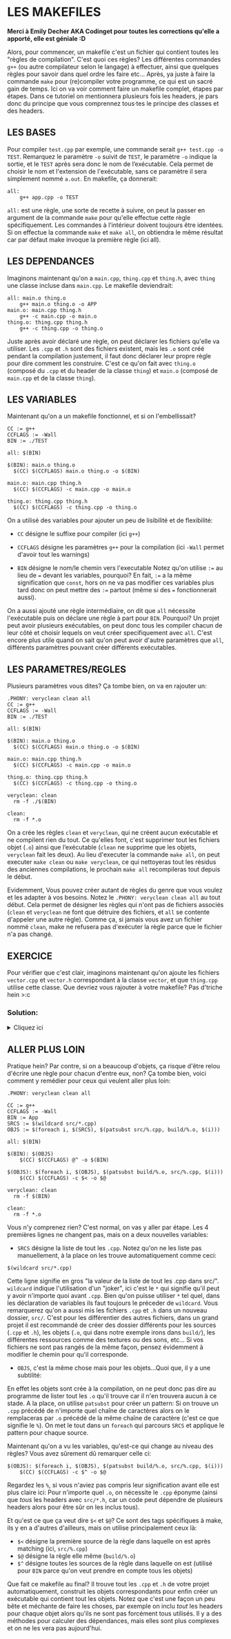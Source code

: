# LES MAKEFILES
**Merci à Emily Decher AKA Codinget pour toutes les corrections qu'elle a apporté, elle est géniale :D**

Alors, pour commencer, un makefile c'est un fichier qui contient toutes les "règles de compilation".
C'est quoi ces règles? Les différentes commandes `g++` (ou autre compilateur selon le langage) à effectuer, ainsi que quelques règles pour savoir dans quel ordre les faire etc...
Après, ya juste à faire la commande `make` pour (re)compiler votre programme, ce qui est un sacré gain de temps.
Ici on va voir comment faire un makefile complet, étapes par étapes.
Dans ce tutoriel on mentionnera plusieurs fois les headers, je pars donc du principe que vous comprennez tous·tes le principe des classes et des headers.

## LES BASES

Pour compiler `test.cpp` par exemple, une commande serait `g++ test.cpp -o TEST`.
Remarquez le paramètre `-o` suivit de `TEST`, le paramètre `-o` indique la sortie, et le `TEST` après sera donc le nom de l’exécutable. Cela permet de choisir le nom et l'extension de l'exécutable, sans ce paramètre il sera simplement nommé `a.out`.
En makefile, ça donnerait:
```make
all:
    g++ app.cpp -o TEST
```

`all:` est une règle, une sorte de recette à suivre, on peut la passer en argument de la commande `make` pour qu'elle effectue cette règle spécifiquement. Les commandes à l’intérieur doivent toujours être identées.
Si on effectue la commande `make` et `make all`, on obtiendra le même résultat car par défaut make invoque la première règle (ici all).

## LES DEPENDANCES

Imaginons maintenant qu'on a `main.cpp`, `thing.cpp` et `thing.h`, avec `thing` une classe incluse dans `main.cpp`. Le makefile deviendrait:
```make
all: main.o thing.o
    g++ main.o thing.o -o APP
main.o: main.cpp thing.h
    g++ -c main.cpp -o main.o
thing.o: thing.cpp thing.h
    g++ -c thing.cpp -o thing.o
```
Juste après avoir déclaré une règle, on peut déclarer les fichiers qu'elle va utiliser. Les `.cpp` et `.h` sont des fichiers existent, mais les `.o` sont créé pendant la compilation justement, il faut donc déclarer leur propre règle pour dire comment les construire. C'est ce qu'on fait avec `thing.o` (composé du `.cpp` et du header de la classe `thing`) et `main.o` (composé de `main.cpp`  et de la classe `thing`).

## LES VARIABLES 

Maintenant qu'on a un makefile fonctionnel, et si on l'embellissait?
```make
CC := g++
CCFLAGS := -Wall
BIN := ./TEST

all: $(BIN)

$(BIN): main.o thing.o
  $(CC) $(CCFLAGS) main.o thing.o -o $(BIN)

main.o: main.cpp thing.h
  $(CC) $(CCFLAGS) -c main.cpp -o main.o

thing.o: thing.cpp thing.h
  $(CC) $(CCFLAGS) -c thing.cpp -o thing.o
```
On a utilisé des variables pour ajouter un peu de lisibilité et de flexibilité:
- `CC` désigne le suffixe pour compiler (ici `g++`)

- `CCFLAGS` désigne les paramètres `g++` pour la compilation (ici `-Wall` permet d'avoir tout les warnings)

- `BIN` désigne le nom/le chemin vers l'executable
Notez qu'on utilise `:=` au lieu de `=` devant les variables, pourquoi? En fait, `:=` a la même signification que `const`, hors on ne va pas modifier ces variables plus tard donc on peut mettre des `:=` partout (même si des `=` fonctionnerait aussi).

On a aussi ajouté une règle intermédiaire, on dit que `all` nécessite l'exécutable puis on déclare une règle à part pour `BIN`. Pourquoi? Un projet peut avoir plusieurs exécutables, on peut donc tous les compiler chacun de leur côté et choisir lequels on veut créer specifiquement avec `all`. C'est encore plus utile quand on sait qu'on peut avoir d'autre paramètres que `all`, différents paramètres pouvant créer différents exécutables.

## LES PARAMETRES/REGLES

Plusieurs paramètres vous dites? Ça tombe bien, on va en rajouter un:
```make 
.PHONY: veryclean clean all
CC := g++
CCFLAGS := -Wall
BIN := ./TEST

all: $(BIN)

$(BIN): main.o thing.o
  $(CC) $(CCFLAGS) main.o thing.o -o $(BIN)

main.o: main.cpp thing.h
  $(CC) $(CCFLAGS) -c main.cpp -o main.o

thing.o: thing.cpp thing.h
  $(CC) $(CCFLAGS) -c thing.cpp -o thing.o
  
veryclean: clean
  rm -f ./$(BIN)

clean:
  rm -f *.o
```
On a crée les règles `clean` et `veryclean`, qui ne créent aucun exécutable et ne compilent rien du tout. Ce qu'elles font, c'est supprimer tout les fichiers objet (`.o`) ainsi que l’exécutable (`clean` ne supprime que les objets, `veryclean` fait les deux).
Au lieu d'executer la commande `make all`, on peut executer `make clean` ou `make veryclean`, ce qui nettoyeras tout les résidus des anciennes compilations, le prochain `make all` recompileras tout depuis le début. 

Evidemment, Vous pouvez créer autant de règles du genre que vous voulez et les adapter à vos besoins.
Notez le `.PHONY: veryclean clean all` au tout début. Cela permet de désigner les règles qui n'ont pas de fichiers associés (`clean` et `veryclean` ne font que détruire des fichiers, et `all` se contente d'appeler une autre règle). Comme ça, si jamais vous avez un fichier nommé `clean`, make ne refusera pas d'exécuter la règle parce que le fichier n'a pas changé.

## EXERCICE

Pour vérifier que c'est clair, imaginons maintenant qu'on ajoute les fichiers `vector.cpp` et `vector.h` correspondant à la classe `vector`, et que `thing.cpp` utilise cette classe. Que devriez vous rajouter à votre makefile? Pas d'triche hein >:c

### Solution:

<details>

  <summary>Cliquez ici</summary>

```make
.PHONY: veryclean clean all
CC := g++
CCFLAGS := -Wall
BIN := ./TEST

all: $(BIN)

$(BIN): main.o thing.o vector.o
  $(CC) $(CCFLAGS) main.o thing.o vector.o -o $(BIN)

main.o: main.cpp thing.h
  $(CC) $(CCFLAGS) -c main.cpp -o main.o

thing.o: thing.cpp thing.h vector.h       
  $(CC) $(CCFLAGS) -c thing.cpp -o thing.o

vector.o: vector.cpp vector.h
  $(CC) $(CCFLAGS) -c vector.cpp -o vector.o 

veryclean: clean
  rm -f $(BIN)

clean:
  rm -f *.o
```
On crée l'objet `vector.o` de la même manière qu'on a crée `thing.o`, et on ajoute `vector.h` dans les dépendances de `thing.o` 
</details>

## ALLER PLUS LOIN 

Pratique hein? Par contre, si on a beaucoup d'objets, ça risque d'être relou d'écrire une règle pour chacun d'entre eux, non? Ça tombe bien, voici comment y remédier pour ceux qui veulent aller plus loin:
```make
.PHONY: veryclean clean all

CC := g++
CCFLAGS := -Wall
BIN := App
SRCS := $(wildcard src/*.cpp)
OBJS := $(foreach i, $(SRCS), $(patsubst src/%.cpp, build/%.o, $(i)))

all: $(BIN)

$(BIN): $(OBJS)
    $(CC) $(CCFLAGS) @^ -o $(BIN)

$(OBJS): $(foreach i, $(OBJS), $(patsubst build/%.o, src/%.cpp, $(i)))
    $(CC) $(CCFLAGS) -c $< -o $@

veryclean: clean
  rm -f $(BIN)

clean:
  rm -f *.o
```
Vous n'y comprenez rien? C'est normal, on vas y aller par étape.
Les 4 premières lignes ne changent pas, mais on a deux nouvelles variables:
- `SRCS` désigne la liste de tout les `.cpp`. Notez qu'on ne les liste pas manuellement, à la place on les trouve automatiquement comme ceci:
```make
$(wildcard src/*.cpp)
```

Cette ligne signifie en gros "la valeur de la liste de tout les .cpp dans src/".
`wildcard` indique l'utilisation d'un "joker", ici c'est le `*` qui signifie qu'il peut y avoir n'importe quoi avant `.cpp`. 
Bien qu'on puisse utiliser `*` tel quel, dans les déclaration de  variables ils faut toujours le préceder de `wildcard`.
Vous remarquerez qu'on a aussi mis les fichiers `.cpp` et `.h` dans un nouveau dossier, `src/`. C'est pour les différentier des autres fichiers, dans un grand projet il est recommandé de créer des dossier différents pour les sources (`.cpp` et `.h`), les objets (`.o`, qui dans notre exemple irons dans `build/`), les différentes ressources comme des textures ou des sons, etc... Si vos fichiers ne sont pas rangés de la même façon, pensez évidemment à modifier le chemin pour qu'il corresponde.

- `OBJS`, c'est la même chose mais pour les objets...Quoi que, il y a une subtilité:

En effet les objets sont crée à la compilation, on ne peut donc pas dire au programme de lister tout les `.o` qu'il trouve car il n'en trouvera aucun à ce stade.
A la place, on utilise `patsubst` pour créer un pattern: Si on trouve un `.cpp` précédé de n'importe quel chaîne de caractères alors on le remplaceras par `.o` précédé de la même chaîne de caractère (c'est ce que signifie le `%`). On met le tout dans un `foreach` qui parcours `SRCS` et applique le pattern pour chaque source.

Maintenant qu'on a vu les variables, qu'est-ce qui change au niveau des règles?
Vous avez sûrement dû remarquer celle ci:
```make
$(OBJS): $(foreach i, $(OBJS), $(patsubst build/%.o, src/%.cpp, $(i)))
    $(CC) $(CCFLAGS) -c $^ -o $@
```

Regardez les `%`, si vous n'aviez pas compris leur signification avant elle est plus claire ici:
Pour n'importe quel `.o`, on nécessite le `.cpp` éponyme (ainsi que *tous* les headers avec `src/*.h`, car un code peut dépendre de plusieurs headers alors pour être sûr on les inclus tous).

Et qu'est ce que ça veut dire `$<` et `$@`?
Ce sont des tags spécifiques à make, ils y en a d'autres d'ailleurs, mais on utilise principalement ceux là:
- `$<` désigne la première source de la règle dans laquelle on est après matching (ici, `src/%.cpp`)
- `$@` désigne la règle elle même (`build/%.o`)
- `$^` désigne toutes les sources de la règle dans laquelle on est (utilisé pour `BIN` parce qu'on veut prendre en compte tous les objets)

Que fait ce makefile au final? Il trouve tout les `.cpp` et `.h` de votre projet automatiquement, construit les objets correspondants pour enfin créer un exécutable qui
contient tout les objets. Notez que c'est une façon un peu bête et méchante de faire les choses, par exemple on inclu *tout* les headers pour chaque objet alors qu'ils ne sont pas forcément tous utilisés. Il y a des méthodes pour calculer des dépendances, mais elles sont plus complexes et on ne les vera pas aujourd'hui.
